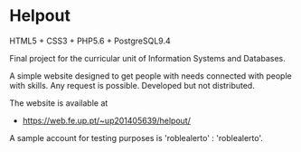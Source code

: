 # Helpout
HTML5 + CSS3 + PHP5.6 + PostgreSQL9.4

Final project for the curricular unit of Information Systems and Databases.

A simple website designed to get people with needs connected with people with skills. Any request is possible. Developed but not distributed.

The website is available at
- https://web.fe.up.pt/~up201405639/helpout/

A sample account for testing purposes is 'roblealerto' : 'roblealerto'.
